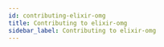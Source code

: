 ```yaml
---
id: contributing-elixir-omg
title: Contributing to elixir-omg
sidebar_label: Contributing to elixir-omg
---
```


